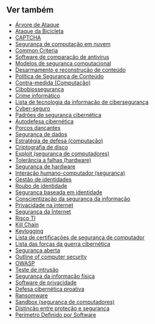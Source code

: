 ## Ver também

- [Árvore de Ataque](https://en.wikipedia.org/wiki/Attack_tree)
- [Ataque da Bicicleta](https://en.wikipedia.org/wiki/Bicycle_attack)
- [CAPTCHA](https://pt.wikipedia.org/wiki/CAPTCHA)
- [Segurança de computação em nuvem](https://en.wikipedia.org/wiki/Cloud_computing_security)
- [Common Criteria](https://pt.wikipedia.org/wiki/Common_Criteria)
- [Software de comparação de antivírus](https://en.wikipedia.org/wiki/Comparison_of_antivirus_software)
- [Modelos de segurança computacional](https://pt.wikipedia.org/wiki/Modelos_de_segurança_computacional)
- [Desarmamento e reconstrução de conteúdo](https://en.wikipedia.org/wiki/Content_Disarm_%26_Reconstruction)
- [Política de Segurança de Conteúdo](https://en.wikipedia.org/wiki/Content_Security_Policy)
- [Contra-medida (Computação)](https://en.wikipedia.org/wiki/Countermeasure_(computer))
- [Cibobiossegurança](https://en.wikipedia.org/wiki/Cyberbiosecurity)
- [Crime informático](https://pt.wikipedia.org/wiki/Crime_informático)
- [Lista de tecnologia da informação de cibersegurança](https://en.wikipedia.org/wiki/Cybersecurity_information_technology_list)
- [Cyber-seguro](https://en.wikipedia.org/wiki/Cyber-Insurance)
- [Padrões de segurança cibernética](https://en.wikipedia.org/wiki/Cybersecurity_standards)
- [Autodefesa cibernética](https://en.wikipedia.org/wiki/Cyber_self-defense)
- [Porcos dançantes](https://pt.wikipedia.org/wiki/Porcos_dançantes)
- [Segurança de dados](https://en.wikipedia.org/wiki/Data_security)
- [Estratégia de defesa (computação)](https://en.wikipedia.org/wiki/Defense_strategy_(computing))
- [Criptografia de disco](https://pt.wikipedia.org/wiki/Criptografia_de_disco)
- [Exploit (segurança de computadores)](https://pt.wikipedia.org/wiki/Exploit_(segurança_de_computadores))
- [Tolerância a falhas (hardware)](https://pt.wikipedia.org/wiki/Tolerância_a_falhas_(hardware))
- [Segurança de hardware](https://en.wikipedia.org/wiki/Hardware_security)
- [Interação humano-computador (segurança)](https://en.wikipedia.org/wiki/Human–computer_interaction_(security))
- [Gestão de identidades](https://pt.wikipedia.org/wiki/Gestão_de_identidades)
- [Roubo de identidade](https://en.wikipedia.org/wiki/Identity_theft)
- [Segurança baseada em identidade](https://en.wikipedia.org/wiki/Identity-based_security)
- [Conscientização da segurança da informação](https://en.wikipedia.org/wiki/Information_security_awareness)
- [Privacidade na internet](https://pt.wikipedia.org/wiki/Privacidade_na_internet)
- [Segurança da Internet](https://en.wikipedia.org/wiki/Internet_security)
- [Risco TI](https://en.wikipedia.org/wiki/IT_risk)
- [Kill Chain](https://en.wikipedia.org/wiki/Kill_chain)
- [Keylogging](https://pt.wikipedia.org/wiki/Keylogger)
- [Lista de certificações de segurança de computador](https://en.wikipedia.org/wiki/List_of_computer_security_certifications)
- [Lista das forças da guerra cibernética](https://en.wikipedia.org/wiki/List_of_cyber_warfare_forces)
- [Segurança aberta](https://en.wikipedia.org/wiki/Open_security)
- [Outline of computer security](https://en.wikipedia.org/wiki/Outline_of_computer_security)
- [OWASP](https://pt.wikipedia.org/wiki/OWASP)
- [Teste de intrusão](https://pt.wikipedia.org/wiki/Teste_de_intrusão)
- [Segurança da informação física](https://en.wikipedia.org/wiki/Physical_information_security)
- [Software de privacidade](https://en.wikipedia.org/wiki/Privacy_software)
- [Defesa cibernética proativa](https://en.wikipedia.org/wiki/Proactive_cyber_defence)
- [Ransomware](https://pt.wikipedia.org/wiki/Ransomware)
- [Sandbox (segurança de computadores)](https://en.wikipedia.org/wiki/Sandbox_(computer_security))
- [Distinção entre proteção e segurança](https://pt.wikipedia.org/wiki/Distinção_entre_proteção_e_segurança)
- [Perímetro Definido por Software](https://en.wikipedia.org/wiki/Software_Defined_Perimeter)